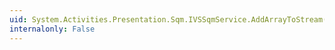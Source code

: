 ```yaml
---
uid: System.Activities.Presentation.Sqm.IVSSqmService.AddArrayToStream(System.Int32,System.UInt32[],System.Int32)
internalonly: False
---
```

